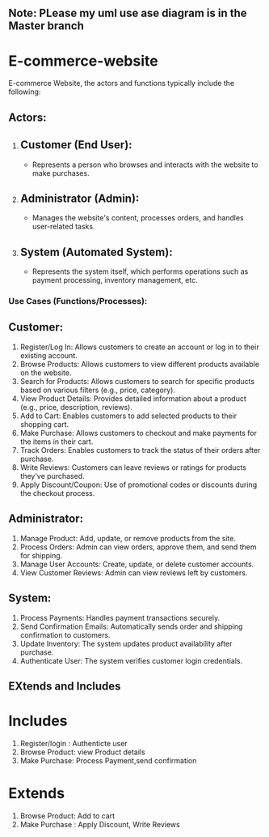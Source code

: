 ## Note: PLease my uml use ase diagram is in the Master branch

# E-commerce-website
 E-commerce Website, the actors and functions typically include the following:

 ## Actors:
1. ## Customer (End User):
   - Represents a person who browses and interacts with the website to make purchases.

2. ## Administrator (Admin):
   - Manages the website's content, processes orders, and handles user-related tasks.

3. ## System (Automated System):
   - Represents the system itself, which performs operations such as payment processing, inventory management, etc.

### Use Cases (Functions/Processes):

## Customer:
1. Register/Log In: Allows customers to create an account or log in to their existing account.
2. Browse Products: Allows customers to view different products available on the website.
3. Search for Products: Allows customers to search for specific products based on various filters (e.g., price, category).
4. View Product Details: Provides detailed information about a product (e.g., price, description, reviews).
5. Add to Cart: Enables customers to add selected products to their shopping cart.
6. Make Purchase: Allows customers to checkout and make payments for the items in their cart. 
7. Track Orders: Enables customers to track the status of their orders after purchase.
8. Write Reviews: Customers can leave reviews or ratings for products they've purchased.
9. Apply Discount/Coupon: Use of promotional codes or discounts during the checkout process.

##  Administrator:
1. Manage Product: Add, update, or remove products from the site.
2. Process Orders: Admin can view orders, approve them, and send them for shipping.
3. Manage User Accounts: Create, update, or delete customer accounts.
4. View Customer Reviews: Admin can view reviews left by customers.

## System:
1. Process Payments: Handles payment transactions securely.
2. Send Confirmation Emails: Automatically sends order and shipping confirmation to customers.
3. Update Inventory: The system updates product availability after purchase.
4. Authenticate User: The system verifies customer login credentials.


## EXtends and Includes
# Includes
1. Register/login :
      Authenticte user 
2. Browse Product:
       view Product details
3. Make Purchase:
       Process Payment,send confirmation  


# Extends
1. Browse Product:
      Add to cart
2. Make Purchase :
      Apply Discount, Write Reviews
